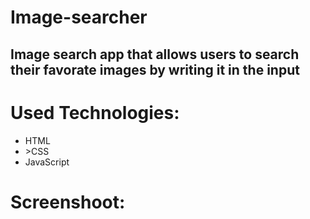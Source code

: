# Image-searcher

<h2>Image search app that allows users to search their favorate images by writing it in the input</h2>

<h1>Used Technologies:</h1>
<ul>
  <li>HTML</li>
  <li>>CSS</li>
  <li>JavaScript</li>
</ul>

<h1>Screenshoot:</h1>
